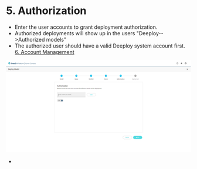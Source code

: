 # 5. Authorization

* Enter the user accounts to grant deployment authorization.
* Authorized deployments will show up in the users "Deeploy-->Authorized models"
* The authorized user should have a valid Deeploy system account first. [6. Account Management](../../account-management.md)

![](../../.gitbook/assets/Deeploy-adm-4-1-5-1.png)

*
